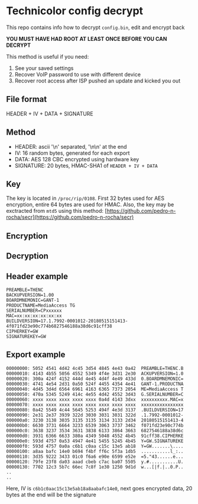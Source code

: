 # Technicolor config decrypt

This repo contains info how to decrypt `config.bin`, edit and encrypt back

**YOU MUST HAVE HAD ROOT AT LEAST ONCE BEFORE YOU CAN DECRYPT**

This method is useful if you need:

1. See your saved settings
2. Recover VoIP password to use with different device
3. Recover root access after ISP pushed an update and kicked you out

## File format

HEADER + IV + DATA + SIGNATURE

## Method

* HEADER: ascii '\n' separated, '\n\n' at the end
* IV: 16 random bytes, generated for each export
* DATA: AES 128 CBC encrypted using hardware key
* SIGNATURE: 20 bytes, HMAC-SHA1 of `HEADER + IV + DATA`

## Key

The key is located in `/proc/rip/0108`. First 32 bytes used for AES encryption, entire 64 bytes are used for HMAC.
Also, the key may be exctracted from `mtd5` using this method: [https://github.com/pedro-n-rocha/secr](https://github.com/pedro-n-rocha/secr)

## Encryption

## Decryption


## Header example
```
PREAMBLE=THENC
BACKUPVERSION=1.00
BOARDMNEMONIC=GANT-1
PRODUCTNAME=MediaAccess TG
SERIALNUMBER=CPxxxxxx
MAC=xx:xx:xx:xx:xx:xx
BUILDVERSION=17.1.7992-0001012-20180515151413-4f071fd23e90c774b6827546188a38d6c91cff38
CIPHERKEY=GW
SIGNATUREKEY=GW

```

## Export example
```
00000000: 5052 4541 4d42 4c45 3d54 4845 4e43 0a42  PREAMBLE=THENC.B
00000010: 4143 4b55 5056 4552 5349 4f4e 3d31 2e30  ACKUPVERSION=1.0
00000020: 300a 424f 4152 444d 4e45 4d4f 4e49 433d  0.BOARDMNEMONIC=
00000030: 4741 4e54 2d31 0a50 524f 4455 4354 4e41  GANT-1.PRODUCTNA
00000040: 4d45 3d4d 6564 6961 4163 6365 7373 2054  ME=MediaAccess T
00000050: 470a 5345 5249 414c 4e55 4d42 4552 3d43  G.SERIALNUMBER=C
00000060: xxxx xxxx xxxx xxxx xxxx 0a4d 4143 3dxx  xxxxxxxxxx.MAC=x
00000070: xxxx xxxx xxxx xxxx xxxx xxxx xxxx xxxx  xxxxxxxxxxxxxxxx
00000080: 0a42 5549 4c44 5645 5253 494f 4e3d 3137  .BUILDVERSION=17
00000090: 2e31 2e37 3939 322d 3030 3031 3031 322d  .1.7992-0001012-
000000a0: 3230 3138 3035 3135 3135 3134 3133 2d34  20180515151413-4
000000b0: 6630 3731 6664 3233 6539 3063 3737 3462  f071fd23e90c774b
000000c0: 3638 3237 3534 3631 3838 6133 3864 3663  6827546188a38d6c
000000d0: 3931 6366 6633 380a 4349 5048 4552 4b45  91cff38.CIPHERKE
000000e0: 593d 4757 0a53 4947 4e41 5455 5245 4b45  Y=GW.SIGNATUREKE
000000f0: 593d 4757 0a0a c6b1 c0aa c15c 13e5 ab18  Y=GW.......\....
00000100: a8aa bafc 14e0 b694 f4bf ff6c 5f3a 1db5  ...........l_:..
00000110: 3d35 9222 3433 01c0 f6a6 e90e 6599 e52e  =5."43......e...
00000120: 79fe 23f8 da03 aaad cbeb c7ac ba07 5505  y.#...........U.
00000130: 7702 12c3 5b7c 66ec 7c8f 1e30 1250 9d1d  w...[|f.|..0.P..
..
..
```
Here, IV is `c6b1c0aac15c13e5ab18a8aabafc14e0`, next goes encrypted data, 20 bytes at the end will be the signature
